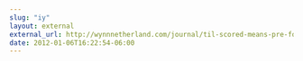 ```yaml
---
slug: "iy"
layout: external
external_url: http://wynnnetherland.com/journal/til-scored-means-pre-folded
date: 2012-01-06T16:22:54-06:00
---
```

